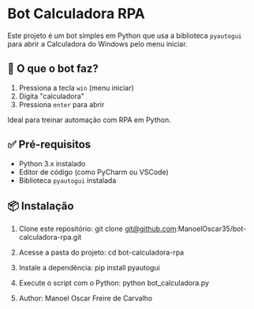 # Bot Calculadora RPA

Este projeto é um bot simples em Python que usa a biblioteca `pyautogui` para abrir a Calculadora do Windows pelo menu iniciar.

## 🧠 O que o bot faz?

1. Pressiona a tecla `win` (menu iniciar)
2. Digita "calculadora"
3. Pressiona `enter` para abrir

Ideal para treinar automação com RPA em Python.

## ✅ Pré-requisitos

- Python 3.x instalado
- Editor de código (como PyCharm ou VSCode)
- Biblioteca `pyautogui` instalada

## 📦 Instalação

1. Clone este repositório:   git clone git@github.com:ManoelOscar35/bot-calculadora-rpa.git

2. Acesse a pasta do projeto:  cd bot-calculadora-rpa

3. Instale a dependência:  pip install pyautogui

4. Execute o script com o Python:  python bot_calculadora.py

5. Author:  Manoel Oscar Freire de Carvalho
